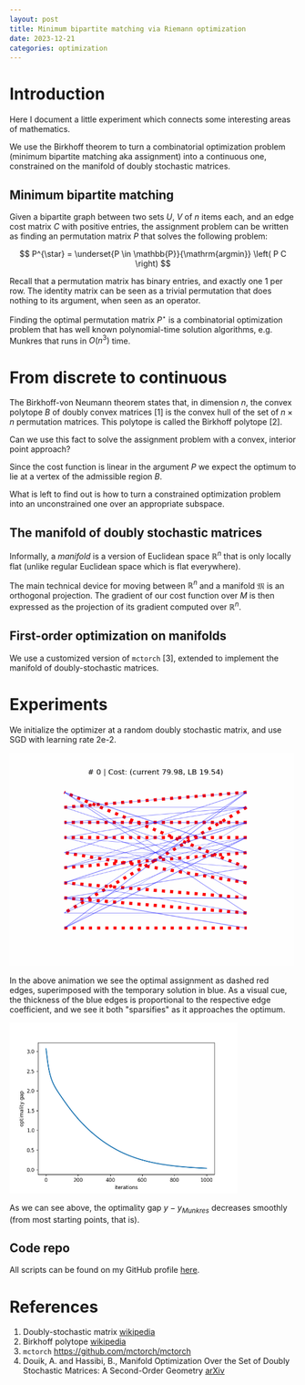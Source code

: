 ```yaml
---
layout: post
title: Minimum bipartite matching via Riemann optimization
date: 2023-12-21
categories: optimization
---
```


# Introduction

Here I document a little experiment which connects some interesting areas of mathematics.


We use the Birkhoff theorem to turn a combinatorial optimization problem (minimum bipartite matching aka assignment) into a continuous one, constrained on the manifold of doubly stochastic matrices.


## Minimum bipartite matching

Given a bipartite graph between two sets $U$, $V$ of $n$ items each, and an edge cost matrix $C$ with positive entries, the assignment problem can be written as finding an permutation matrix $P$ that solves the following problem:

$$
P^{\star} = \underset{P \in \mathbb{P}}{\mathrm{argmin}} \left( P C \right)
$$

Recall that a permutation matrix has binary entries, and exactly one $1$ per row. The identity matrix can be seen as a trivial permutation that does nothing to its argument, when seen as an operator.

Finding the optimal permutation matrix $P^{\star}$ is a combinatorial optimization problem that has well known polynomial-time solution algorithms, e.g. Munkres that runs in $O(n^3)$ time.


# From discrete to continuous

The Birkhoff-von Neumann theorem states that, in dimension $n$, the convex polytope $B$ of doubly convex matrices [1] is the convex hull of the set of $n \times n$ permutation matrices. This polytope is called the Birkhoff polytope [2].

Can we use this fact to solve the assignment problem with a convex, interior point approach?

Since the cost function is linear in the argument $P$ we expect the optimum to lie at a vertex of the admissible region $B$.

What is left to find out is how to turn a constrained optimization problem into an unconstrained one over an appropriate subspace.

## The manifold of doubly stochastic matrices

Informally, a <i>manifold</i> is a version of Euclidean space $\mathbb{R}^n$ that is only locally flat (unlike regular Euclidean space which is flat everywhere).

The main technical device for moving between $\mathbb{R}^n$ and a manifold $\mathfrak{M}$ is an orthogonal projection. The gradient of our cost function over $M$ is then expressed as the projection of its gradient computed over $\mathbb{R}^n$.




## First-order optimization on manifolds

We use a customized version of `mctorch` [3], extended to implement the manifold of doubly-stochastic matrices.




# Experiments

We initialize the optimizer at a random doubly stochastic matrix, and use SGD with learning rate 2e-2.


<img src="/images/assign_movie_iter-1000_n-10_lr-0.02_1735984842.gif" width=500/>

In the above animation we see the optimal assignment as dashed red edges, superimposed with the temporary solution in blue. As a visual cue, the thickness of the blue edges is proportional to the respective edge coefficient, and we see it both "sparsifies" as it approaches the optimum.


<img src="/images/assign_opt_gap_iter-1000_n-10_lr-0.02_1735984842.png" width=400/>

As we can see above, the optimality gap $y - y_{Munkres}$ decreases smoothly (from most starting points, that is).


## Code repo

All scripts can be found on my GitHub profile <a href="https://github.com/ocramz/assignment-riemann-opt">here</a>.


# References

1. Doubly-stochastic matrix <a href="https://en.wikipedia.org/wiki/Doubly_stochastic_matrix">wikipedia</a>
2. Birkhoff polytope <a href="https://en.wikipedia.org/wiki/Birkhoff_polytope">wikipedia</a>
3. `mctorch` <a href="github">https://github.com/mctorch/mctorch</a>
4. Douik, A. and Hassibi, B., Manifold Optimization Over the Set of Doubly Stochastic Matrices: A Second-Order Geometry <a href="https://arxiv.org/abs/1802.02628">arXiv</a>
